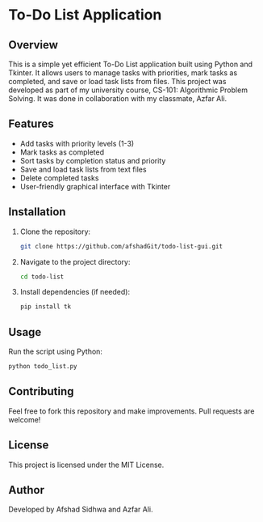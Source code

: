 # To-Do List Application

## Overview
This is a simple yet efficient To-Do List application built using Python and Tkinter. It allows users to manage tasks with priorities, mark tasks as completed, and save or load task lists from files. This project was developed as part of my university course, CS-101: Algorithmic Problem Solving. It was done in collaboration with my classmate, Azfar Ali.

## Features
- Add tasks with priority levels (1-3)
- Mark tasks as completed
- Sort tasks by completion status and priority
- Save and load task lists from text files
- Delete completed tasks
- User-friendly graphical interface with Tkinter

## Installation
1. Clone the repository:
   ```sh
   git clone https://github.com/afshadGit/todo-list-gui.git
   ```
2. Navigate to the project directory:
   ```sh
   cd todo-list
   ```
3. Install dependencies (if needed):
   ```sh
   pip install tk
   ```

## Usage
Run the script using Python:
```sh
python todo_list.py
```

## Contributing
Feel free to fork this repository and make improvements. Pull requests are welcome!

## License
This project is licensed under the MIT License.

## Author
Developed by Afshad Sidhwa and Azfar Ali.

